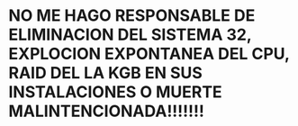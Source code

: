 # NO ME HAGO RESPONSABLE DE ELIMINACION DEL SISTEMA 32, EXPLOCION EXPONTANEA DEL CPU, RAID DEL LA KGB EN SUS INSTALACIONES O MUERTE MALINTENCIONADA!!!!!!!
